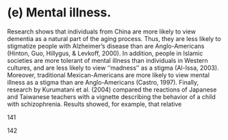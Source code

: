 # (e) Mental illness.

Research shows that individuals from China are more likely to view dementia as a natural part of the aging process. Thus, they are less likely to stigmatize people with Alzheimer’s disease than are Anglo-Americans (Hinton, Guo, Hillygus, & Levkoff, 2000). In addition, people in Islamic societies are more tolerant of mental illness than individuals in Western cultures, and are less likely to view ‘‘madness’’ as a stigma (Al-Issa, 2003). Moreover, traditional Mexican-Americans are more likely to view mental illness as a stigma than are Anglo-Americans (Castro, 1997). Finally, research by Kurumatani et al. (2004) compared the reactions of Japanese and Taiwanese teachers with a vignette describing the behavior of a child with schizophrenia. Results showed, for example, that relative

141

142